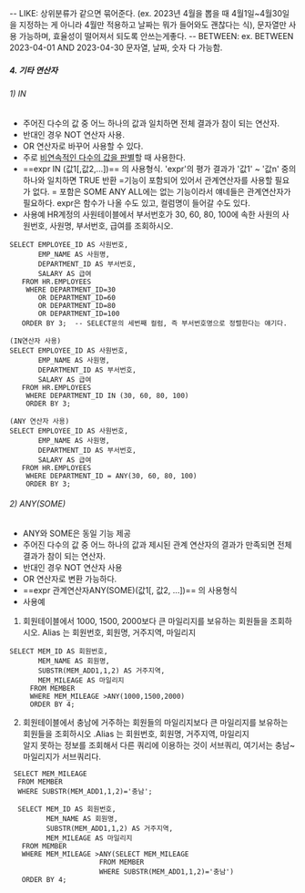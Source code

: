  -- LIKE: 상위분류가 같으면 묶어준다. (ex. 2023년 4월을 뽑을 때 4월1일~4월30일을 지정하는 게 아니라 4월만 적용하고 날짜는 뭐가 들어와도 괜찮다는 식), 문자열만 사용 가능하며, 효율성이 떨어져서 되도록 안쓰는게좋다.
 -- BETWEEN: ex. BETWEEN 2023-04-01 AND 2023-04-30 문자열, 날짜, 숫자 다 가능함.
##### 4. 기타 연산자
###### 1) IN
- 주어진 다수의 값 중 어느 하나의 값과 일치하면 전체 결과가 참이 되는 연산자.
- 반대인 경우 NOT 연산자 사용.
- OR 연산자로 바꾸어 사용할 수 있다.
- 주로 <u>비연속적인 다수의 값을 판별</u>할 때 사용한다.
- ==expr IN (값1[,값2,...])== 의 사용형식.
	'expr'의 평가 결과가 '값1' ~ '값n' 중의 하나와 일치하면 TRUE 반환 
	=기능이 포함되어 있어서 관계연산자를 사용할 필요가 없다.
	= 포함은 SOME ANY ALL에는 없는 기능이라서 얘네들은 관계연산자가 필요하다.
	expr은 함수가 나올 수도 있고, 컬럼명이 들어갈 수도 있다.
- 사용예
 HR계정의 사원테이블에서 부서번호가 30, 60, 80, 100에 속한 사원의
 사원번호, 사원명, 부서번호, 급여를 조회하시오.
 ```
 SELECT EMPLOYEE_ID AS 사원번호,
        EMP_NAME AS 사원명,
        DEPARTMENT_ID AS 부서번호,
        SALARY AS 급여
    FROM HR.EMPLOYEES
     WHERE DEPARTMENT_ID=30
        OR DEPARTMENT_ID=60
        OR DEPARTMENT_ID=80
        OR DEPARTMENT_ID=100 
    ORDER BY 3;  -- SELECT문의 세번째 컬럼, 즉 부서번호명으로 정렬한다는 얘기다.
    
(IN연산자 사용)
SELECT EMPLOYEE_ID AS 사원번호,
        EMP_NAME AS 사원명,
        DEPARTMENT_ID AS 부서번호,
        SALARY AS 급여
    FROM HR.EMPLOYEES
     WHERE DEPARTMENT_ID IN (30, 60, 80, 100)
     ORDER BY 3; 
     
(ANY 연산자 사용)
SELECT EMPLOYEE_ID AS 사원번호,
        EMP_NAME AS 사원명,
        DEPARTMENT_ID AS 부서번호,
        SALARY AS 급여
    FROM HR.EMPLOYEES
     WHERE DEPARTMENT_ID = ANY(30, 60, 80, 100)
     ORDER BY 3; 
 ```

###### 2) ANY(SOME)
- ANY와 SOME은 동일 기능 제공
- 주어진 다수의 값 중 어느 하나의 값과 제시된 관계 연산자의 결과가 만족되면 전체 결과가 참이 되는 연산자.
- 반대인 경우 NOT 연산자 사용
- OR 연산자로 변환 가능하다.
-  ==expr 관계연산자ANY(SOME)(값1[, 값2, ...])== 의 사용형식
- 사용예
 1. 회원테이블에서 1000, 1500, 2000보다 큰 마일리지를 보유하는 회원들을 조회하시오.
 Alias 는 회원번호, 회원명, 거주지역, 마일리지
 ```
 SELECT MEM_ID AS 회원번호,
        MEM_NAME AS 회원명,
        SUBSTR(MEM_ADD1,1,2) AS 거주지역,
        MEM_MILEAGE AS 마일리지
      FROM MEMBER
      WHERE MEM_MILEAGE >ANY(1000,1500,2000)
      ORDER BY 4;
 ```
  2. 회원테이블에서 충남에 거주하는 회원들의 마일리지보다 큰 마일리지를 보유하는 회원들을 조회하시오 .Alias 는 회원번호, 회원명, 거주지역, 마일리지  
	  알지 못하는 정보를 조회해서 다른 쿼리에 이용하는 것이 서브쿼리, 여기서는 충남~마일리지가 서브쿼리다.
   ```
	SELECT MEM_MILEAGE
     FROM MEMBER
     WHERE SUBSTR(MEM_ADD1,1,2)='충남';
     
     SELECT MEM_ID AS 회원번호,
            MEM_NAME AS 회원명,
            SUBSTR(MEM_ADD1,1,2) AS 거주지역,
            MEM_MILEAGE AS 마일리지
      FROM MEMBER
      WHERE MEM_MILEAGE >ANY(SELECT MEM_MILEAGE
                         FROM MEMBER
                         WHERE SUBSTR(MEM_ADD1,1,2)='충남')
      ORDER BY 4;
   ```
